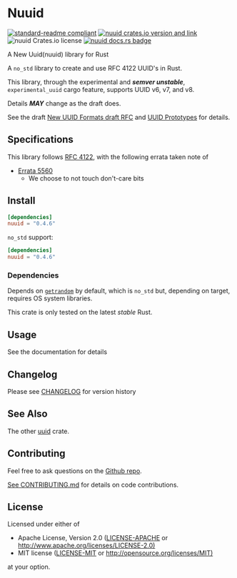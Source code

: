 # Nuuid

[![standard-readme compliant](https://img.shields.io/badge/readme%20style-standard-brightgreen.svg)](https://github.com/RichardLitt/standard-readme)
[![nuuid crates.io version and link](https://img.shields.io/crates/v/nuuid.svg)](https://crates.io/crates/nuuid)
![nuuid Crates.io license](https://img.shields.io/crates/l/nuuid)
[![nuuid docs.rs badge](https://docs.rs/nuuid/badge.svg)](https://docs.rs/nuuid)

A New Uuid(nuuid) library for Rust

A `no_std` library to create and use RFC 4122 UUID's in Rust.

This library, through the experimental and ***semver unstable***,
`experimental_uuid` cargo feature, supports UUID v6, v7, and v8.

Details ***MAY*** change as the draft does.

See the draft [New UUID Formats draft RFC][uuid-draft] and
[UUID Prototypes][uuid-proto] for details.

## Specifications

This library follows [RFC 4122], with the following errata taken note of

- [Errata 5560][eid5560]
  - We choose to not touch don't-care bits

## Install

```toml
[dependencies]
nuuid = "0.4.6"
```

`no_std` support:

```toml
[dependencies]
nuuid = "0.4.6"
```

### Dependencies

Depends on [`getrandom`](https://crates.io/crates/getrandom) by default,
which is `no_std` but, depending on target, requires OS system libraries.

This crate is only tested on the latest *stable* Rust.

## Usage

See the documentation for details

## Changelog

Please see [CHANGELOG](CHANGELOG.md) for version history

## See Also

The other [uuid](https://crates.io/crates/uuid) crate.

## Contributing

Feel free to ask questions on the [Github repo](https://github.com/DianaNites/uuid).

[See CONTRIBUTING.md](CONTRIBUTING.md) for details on code contributions.

## License

Licensed under either of

- Apache License, Version 2.0
   ([LICENSE-APACHE](LICENSE-APACHE) or <http://www.apache.org/licenses/LICENSE-2.0)>
- MIT license
   ([LICENSE-MIT](LICENSE-MIT) or <http://opensource.org/licenses/MIT)>

at your option.

[RFC 4122]: https://www.rfc-editor.org/rfc/rfc4122
[eid5560]: https://www.rfc-editor.org/errata/eid5560
[uuid-draft]: https://datatracker.ietf.org/doc/html/draft-ietf-uuidrev-rfc4122bis
[uuid-proto]: https://github.com/uuid6/prototypes
